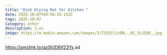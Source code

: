```yaml
---
title: "Dish Drying Mat for Kitchen "
date: 2025-10-07T04:56:34.152Z
tags: 2025-10-07
Category: other
description: 3.xx
image: https://m.media-amazon.com/images/I/71O25liz9NL._AC_SL1500_.jpg
---
```

https://amzlink.to/az0lUD6If23Ys ad